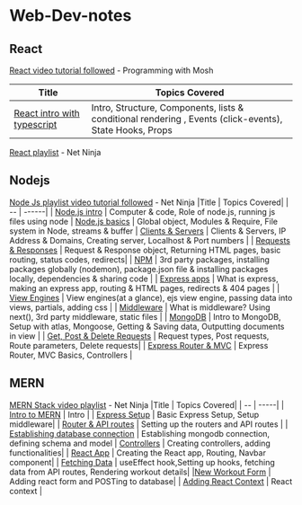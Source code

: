 # Web-Dev-notes

## React

[React video tutorial followed](https://www.youtube.com/watch?v=SqcY0GlETPk) - Programming with Mosh

| Title | Topics Covered|
| -- | ----- |
| [React intro with typescript](React/react-intro.md) | Intro, Structure, Components, lists & conditional rendering , Events (click-events), State Hooks, Props

[React playlist](https://www.youtube.com/playlist?list=PL4cUxeGkcC9gZD-Tvwfod2gaISzfRiP9d) - Net Ninja

## Nodejs

[Node Js playlist video tutorial followed](https://www.youtube.com/playlist?list=PL4cUxeGkcC9jsz4LDYc6kv3ymONOKxwBU) - Net Ninja
|Title | Topics Covered|
| -- | ------|
| [Node.js intro](nodejs/00nodejs_intro.md) | Computer & code, Role of node.js, running js files using node
| [Node.js basics](nodejs/01nodejs_basics.md) | Global object, Modules & Require, File system in Node, streams & buffer
| [Clients & Servers](nodejs/02clients_servers.md) | Clients & Servers, IP Address & Domains, Creating server, Localhost & Port numbers |
| [Requests & Responses](nodejs/03requests_and_responses.md) | Request & Response object, Returning HTML pages, basic routing, status codes, redirects|
| [NPM](nodejs/04npm.md) | 3rd party packages, installing packages globally (nodemon), package.json file & installing packages locally, dependencies & sharing code |
| [Express apps](nodejs/05express_apps.md) | What is express, making an express app, routing & HTML pages, redirects & 404 pages |
| [View Engines](nodejs/06view_engines.md) | View engines(at a glance), ejs view engine, passing data into views, partials, adding css |
| [Middleware](nodejs/07middleware.md) | What is middleware? Using next(), 3rd party middleware, static files |
| [MongoDB](nodejs/08mongodb.md) | Intro to MongoDB, Setup with atlas, Mongoose, Getting & Saving data, Outputting documents in view | 
| [Get, Post & Delete Requests](nodejs/09get_post_delete_requests.md) | Request types, Post requests, Route parameters, Delete requests|
| [Express Router & MVC](nodejs/10express_router_mvc.md) | Express Router, MVC Basics, Controllers |


## MERN
[MERN Stack video playlist](https://www.youtube.com/playlist?list=PL4cUxeGkcC9iJ_KkrkBZWZRHVwnzLIoUE) - Net Ninja
|Title | Topics Covered|
| -- | -----|
| [Intro to MERN](MERN/01intro.md) | Intro |
| [Express Setup](MERN/02express_setup.md) | Basic Express Setup, Setup middleware|
| [Router & API routes](MERN/03router_and_APIroutes.md) | Setting up the routers and API routes | 
| [Establishing database connection](MERN/04mongodb.md) | Establishing mongodb connection, defining schema and model
| [Controllers](MERN/05controllers.md) | Creating controllers, adding functionalities|
| [React App](MERN/06react_app.md) | Creating the React app, Routing, Navbar component|
| [Fetching Data](MERN/07fetching_data.md) | useEffect hook,Setting up hooks, fetching data from API routes, Rendering workout details|
|[New Workout Form](MERN/08new_workout_form.md) | Adding react form and POSTing to database|
| [Adding React Context](MERN/09adding_react_context.md) | React context |


<!-- ## WebSockets
[Video tutorial](https://www.youtube.com/watch?v=4Uwq0xB30JE&ab_channel=AblyRealtime) -->
